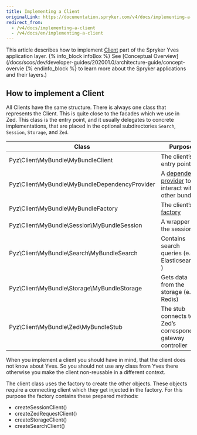 ```yaml
---
title: Implementing a Client
originalLink: https://documentation.spryker.com/v4/docs/implementing-a-client
redirect_from:
  - /v4/docs/implementing-a-client
  - /v4/docs/en/implementing-a-client
---
```


This article describes how to implement [Client](/docs/scos/dev/developer-guides/202001.0/development-guide/back-end/yves/client/client) part of the Spryker Yves application layer.
{% info_block infoBox %}
See [Conceptual Overview](/docs/scos/dev/developer-guides/202001.0/architecture-guide/concept-overvie
{% endinfo_block %} to learn more about the Spryker applications and their layers.)
## How to implement a Client
All Clients have the same structure. There is always one class that represents the Client. This is quite close to the facades which we use in Zed. This class is the entry point, and it usually delegates to concrete implementations, that are placed in the optional subdirectories `Search`, `Session`, `Storage`, and `Zed`.

| Class                                          | Purpose                                                      |
| ---------------------------------------------- | ------------------------------------------------------------ |
| Pyz\Client\MyBundle\MyBundleClient             | The client’s entry point                                     |
| Pyz\Client\MyBundle\MyBundleDependencyProvider | A [dependency provider](/docs/scos/dev/developer-guides/202001.0/development-guide/back-end/data-manipulation/data-interaction/dependency-prov) to interact with other bundles |
| Pyz\Client\MyBundle\MyBundleFactory            | The client’s [factory](/docs/scos/dev/developer-guides/202001.0/development-guide/back-end/data-manipulation/data-enrichment/factory/factory) |
| Pyz\Client\MyBundle\Session\MyBundleSession    | A wrapper for the session                                    |
| Pyz\Client\MyBundle\Search\MyBundleSearch      | Contains search queries (e.g. Elasticsearch )                |
| Pyz\Client\MyBundle\Storage\MyBundleStorage    | Gets data from the storage (e.g. Redis)                      |
| Pyz\Client\MyBundle\Zed\MyBundleStub           | The stub connects to Zed’s corresponding gateway controller  |

When you implement a client you should have in mind, that the client does not know about Yves. So you should not use any class from Yves there otherwise you make the client non-reusable in a different context.

The client class uses the factory to create the other objects. These objects require a connecting client which they get injected in the factory. For this purpose the factory contains these prepared methods:

* createSessionClient()
* createZedRequestClient()
* createStorageClient()
* createSearchClient()

